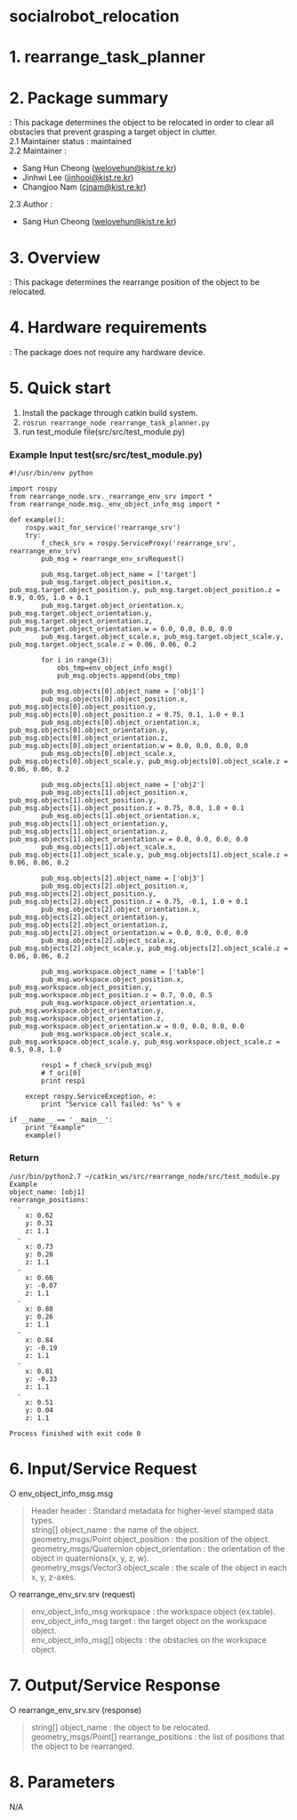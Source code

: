 # socialrobot_relocation

# 1. rearrange_task_planner

# 2. Package summary
: This package determines the object to be relocated in order to clear all obstacles that prevent grasping a target object in clutter.<br> 
 2.1 Maintainer status : maintained<br>
 2.2 Maintainer :<br> 
 - Sang Hun Cheong (welovehun@kist.re.kr)<br>
 - Jinhwi Lee (jinhooi@kist.re.kr)<br>
 - Changjoo Nam (cjnam@kist.re.kr)<br>
 
 2.3 Author :<br> 
 - Sang Hun Cheong (welovehun@kist.re.kr)<br>

# 3. Overview
 : This package determines the rearrange position of the object to be relocated.
 
# 4. Hardware requirements
 : The package does not require any hardware device.

# 5. Quick start 
1. Install the package through catkin build system.
2. ```rosrun rearrange_node rearrange_task_planner.py```
3. run test_module file(src/src/test_module.py)

### Example Input test(src/src/test_module.py)
```
#!/usr/bin/env python

import rospy
from rearrange_node.srv._rearrange_env_srv import *
from rearrange_node.msg._env_object_info_msg import *

def example():
    rospy.wait_for_service('rearrange_srv')
    try:
        f_check_srv = rospy.ServiceProxy('rearrange_srv', rearrange_env_srv)
        pub_msg = rearrange_env_srvRequest()

        pub_msg.target.object_name = ['target']
        pub_msg.target.object_position.x, pub_msg.target.object_position.y, pub_msg.target.object_position.z = 0.9, 0.05, 1.0 + 0.1
        pub_msg.target.object_orientation.x, pub_msg.target.object_orientation.y, pub_msg.target.object_orientation.z, pub_msg.target.object_orientation.w = 0.0, 0.0, 0.0, 0.0
        pub_msg.target.object_scale.x, pub_msg.target.object_scale.y, pub_msg.target.object_scale.z = 0.06, 0.06, 0.2

        for i in range(3):
            obs_tmp=env_object_info_msg()
            pub_msg.objects.append(obs_tmp)

        pub_msg.objects[0].object_name = ['obj1']
        pub_msg.objects[0].object_position.x, pub_msg.objects[0].object_position.y, pub_msg.objects[0].object_position.z = 0.75, 0.1, 1.0 + 0.1
        pub_msg.objects[0].object_orientation.x, pub_msg.objects[0].object_orientation.y, pub_msg.objects[0].object_orientation.z, pub_msg.objects[0].object_orientation.w = 0.0, 0.0, 0.0, 0.0
        pub_msg.objects[0].object_scale.x, pub_msg.objects[0].object_scale.y, pub_msg.objects[0].object_scale.z = 0.06, 0.06, 0.2

        pub_msg.objects[1].object_name = ['obj2']
        pub_msg.objects[1].object_position.x, pub_msg.objects[1].object_position.y, pub_msg.objects[1].object_position.z = 0.75, 0.0, 1.0 + 0.1
        pub_msg.objects[1].object_orientation.x, pub_msg.objects[1].object_orientation.y, pub_msg.objects[1].object_orientation.z, pub_msg.objects[1].object_orientation.w = 0.0, 0.0, 0.0, 0.0
        pub_msg.objects[1].object_scale.x, pub_msg.objects[1].object_scale.y, pub_msg.objects[1].object_scale.z = 0.06, 0.06, 0.2

        pub_msg.objects[2].object_name = ['obj3']
        pub_msg.objects[2].object_position.x, pub_msg.objects[2].object_position.y, pub_msg.objects[2].object_position.z = 0.75, -0.1, 1.0 + 0.1
        pub_msg.objects[2].object_orientation.x, pub_msg.objects[2].object_orientation.y, pub_msg.objects[2].object_orientation.z, pub_msg.objects[2].object_orientation.w = 0.0, 0.0, 0.0, 0.0
        pub_msg.objects[2].object_scale.x, pub_msg.objects[2].object_scale.y, pub_msg.objects[2].object_scale.z = 0.06, 0.06, 0.2

        pub_msg.workspace.object_name = ['table']
        pub_msg.workspace.object_position.x, pub_msg.workspace.object_position.y, pub_msg.workspace.object_position.z = 0.7, 0.0, 0.5
        pub_msg.workspace.object_orientation.x, pub_msg.workspace.object_orientation.y, pub_msg.workspace.object_orientation.z, pub_msg.workspace.object_orientation.w = 0.0, 0.0, 0.0, 0.0
        pub_msg.workspace.object_scale.x, pub_msg.workspace.object_scale.y, pub_msg.workspace.object_scale.z = 0.5, 0.8, 1.0

        resp1 = f_check_srv(pub_msg)
        # f_ori[0]
        print resp1

    except rospy.ServiceException, e:
        print "Service call failed: %s" % e

if __name__ == '__main__':
    print "Example"
    example()

```
### Return
```
/usr/bin/python2.7 ~/catkin_ws/src/rearrange_node/src/test_module.py
Example
object_name: [obj1]
rearrange_positions: 
  - 
    x: 0.62
    y: 0.31
    z: 1.1
  - 
    x: 0.73
    y: 0.28
    z: 1.1
  - 
    x: 0.66
    y: -0.07
    z: 1.1
  - 
    x: 0.88
    y: 0.26
    z: 1.1
  - 
    x: 0.84
    y: -0.19
    z: 1.1
  - 
    x: 0.81
    y: -0.33
    z: 1.1
  - 
    x: 0.51
    y: 0.04
    z: 1.1

Process finished with exit code 0
```

# 6. Input/Service Request
○ env_object_info_msg.msg<br>
> Header header : Standard metadata for higher-level stamped data types.<br>
> string[] object_name : the name of the object.<br>
> geometry_msgs/Point object_position : the position of the object.<br>
> geometry_msgs/Quaternion object_orientation : the orientation of the object in quaternions(x, y, z, w).<br>
> geometry_msgs/Vector3 object_scale : the scale of the object in each x, y, z-axes.<br>

○ rearrange_env_srv.srv (request)<br>
> env_object_info_msg workspace : the workspace object (ex.table).<br>
> env_object_info_msg target : the target object on the workspace object.<br>
> env_object_info_msg[] objects : the obstacles on the workspace object.<br>

# 7. Output/Service Response
○ rearrange_env_srv.srv (response)<br>
> string[] object_name : the object to be relocated.<br>
> geometry_msgs/Point[] rearrange_positions : the list of positions that the object to be rearranged.<br>

# 8. Parameters
N/A
